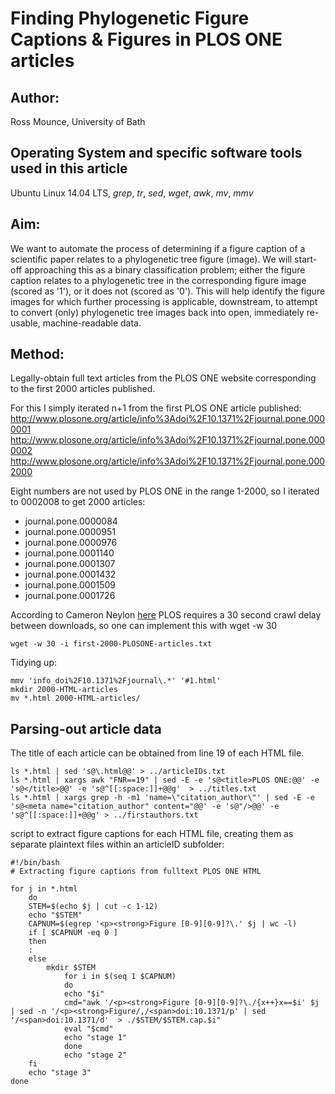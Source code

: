 # Finding Phylogenetic Figure Captions & Figures in PLOS ONE articles

## Author: 
Ross Mounce, University of Bath

## Operating System and specific software tools used in this article
Ubuntu Linux 14.04 LTS, *grep*, *tr*, *sed*, *wget*, *awk*, *mv*, *mmv*

## Aim:

We want to automate the process of determining if a figure caption of a scientific paper relates to a phylogenetic tree figure (image). We will start-off approaching this as a binary classification problem; either the figure caption relates to a phylogenetic tree in the corresponding figure image (scored as '1'), or it does not (scored as '0'). This will help identify the figure images for which further processing is applicable, downstream, to attempt to convert (only) phylogenetic tree images back into open, immediately re-usable, machine-readable data. 


## Method:

Legally-obtain full text articles from the PLOS ONE website corresponding to the first 2000 articles published.

For this I simply iterated n+1 from the first PLOS ONE article published:
http://www.plosone.org/article/info%3Adoi%2F10.1371%2Fjournal.pone.0000001
http://www.plosone.org/article/info%3Adoi%2F10.1371%2Fjournal.pone.0000002
http://www.plosone.org/article/info%3Adoi%2F10.1371%2Fjournal.pone.0002000

Eight numbers are not used by PLOS ONE in the range 1-2000, so I iterated to 0002008 to get 2000 articles:
* journal.pone.0000084
* journal.pone.0000951
* journal.pone.0000976
* journal.pone.0001140
* journal.pone.0001307
* journal.pone.0001432
* journal.pone.0001509
* journal.pone.0001726

According to Cameron Neylon [here](http://blogs.plos.org/opens/2014/03/09/best-practice-enabling-content-mining/) PLOS requires a 30 second crawl delay between downloads, so one can implement this with wget -w 30
```
wget -w 30 -i first-2000-PLOSONE-articles.txt
```


Tidying up:
```
mmv 'info_doi%2F10.1371%2Fjournal\.*' '#1.html'
mkdir 2000-HTML-articles
mv *.html 2000-HTML-articles/
```

## Parsing-out article data

The title of each article can be obtained from line 19 of each HTML file.
```
ls *.html | sed 's@\.html@@' > ../articleIDs.txt 
ls *.html | xargs awk "FNR==19" | sed -E -e 's@<title>PLOS ONE:@@' -e 's@</title>@@' -e 's@^[[:space:]]+@@g'  > ../titles.txt
ls *.html | xargs grep -h -m1 'name=\"citation_author\"' | sed -E -e 's@<meta name="citation_author" content="@@' -e 's@"/>@@' -e 's@^[[:space:]]+@@g' > ../firstauthors.txt
```

script to extract figure captions for each HTML file, creating them as separate plaintext files within an articleID subfolder:
```
#!/bin/bash
# Extracting figure captions from fulltext PLOS ONE HTML

for j in *.html
	do
	STEM=$(echo $j | cut -c 1-12)
	echo "$STEM"
	CAPNUM=$(egrep '<p><strong>Figure [0-9][0-9]?\.' $j | wc -l)
	if [ $CAPNUM -eq 0 ]
	then 
	:
	else
		mkdir $STEM
			for i in $(seq 1 $CAPNUM)
			do
			echo "$i"
			cmd="awk '/<p><strong>Figure [0-9][0-9]?\./{x++}x==$i' $j | sed -n '/<p><strong>Figure/,/<span>doi:10.1371/p' | sed '/<span>doi:10.1371/d'  > ./$STEM/$STEM.cap.$i"
			eval "$cmd"
			echo "stage 1"
			done
			echo "stage 2"
	fi
	echo "stage 3"
done
```

